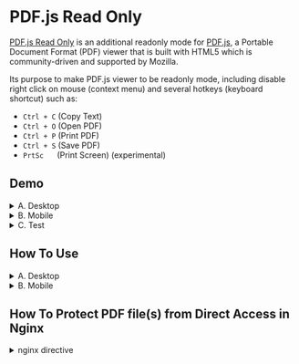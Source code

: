 # PDF.js Read Only
[PDF.js Read Only](https://github.com/latuminggi/pdf.js_readonly) is an additional readonly mode for [PDF.js](https://mozilla.github.io/pdf.js), a Portable Document Format (PDF) viewer that is built with HTML5 which is community-driven and supported by Mozilla.

Its purpose to make PDF.js viewer to be readonly mode, including disable right click on mouse (context menu) and several hotkeys (keyboard shortcut) such as: 
* `Ctrl + C` (Copy Text)
* `Ctrl + O` (Open PDF)
* `Ctrl + P` (Print PDF)
* `Ctrl + S` (Save PDF)
* `PrtSc` &nbsp;&nbsp;&nbsp;&nbsp;&nbsp;(Print Screen) (experimental)

## Demo
<details>
<summary>A. Desktop</summary>

  1. PDF.js without read only &nbsp;[`/generic/web/viewer.html`](https://latuminggi.github.io/pdf.js_readonly/generic/web/viewer.html)
  2. If using PDF.js Read Only [`/generic/web/viewer_readonly.html`](https://latuminggi.github.io/pdf.js_readonly/generic/web/viewer_readonly.html)
</details>

<details>
<summary>B. Mobile</summary>

  1. PDF.js without read only &nbsp;[`/mobile-viewer/viewer.html`](https://latuminggi.github.io/pdf.js_readonly/mobile-viewer/viewer.html)
  2. If using PDF.js Read Only [`/mobile-viewer/viewer_readonly.html`](https://latuminggi.github.io/pdf.js_readonly/mobile-viewer/viewer_readonly.html)
</details>

<details>
<summary>C. Test</summary>

  1. PDF.js iframe read only &nbsp;&nbsp;&nbsp;[`/test/iframe_readonly.html`](https://latuminggi.github.io/pdf.js_readonly/test/iframe_readonly.html)
  2. PDF.js mobile responsive [`/test/mobile_responsive.html`](https://latuminggi.github.io/pdf.js_readonly/test/mobile_responsive.html)
  3. PDF.js desktop mobile &nbsp;&nbsp;&nbsp;&nbsp; [`/test/desktop_mobile.html`](https://latuminggi.github.io/pdf.js_readonly/test/desktop_mobile.html)
</details>

## How To Use
<details>
<summary>A. Desktop</summary>

1. [`/generic/web/viewer_readonly.html`](https://github.com/latuminggi/pdf.js_readonly/blob/master/generic/web/viewer_readonly.html#L40)\
adjustment in `viewer_readonly.html`
    ```
    <!-- PDF.js Read Only Adjustment -->
    <!-- <script src="viewer.js"></script> --> <!-- you need to comment or remove this line -->
    <script src="//ajax.googleapis.com/ajax/libs/jquery/1.12.2/jquery.min.js"></script> <!-- adjust your jquery if necessary -->
    <script src="../../js/pdf.js_readonly.js"></script> <!-- adjust path to pdf.js_readonly.js -->
    ```

2. [`/js/pdf.js_readonly.js`](https://github.com/latuminggi/pdf.js_readonly/blob/master/js/pdf.js_readonly.js#L6)\
adjustment in `pdf.js_readonly.js`
    ```
    // Read Only Preferences
    var disableRghtClck = true; // Disable Right Click,   value: true || false
    var disableCopyText = true; // Disable Copy Text,     value: true || false
    var disableOpenFile = true; // Disable Open PDF,      value: true || false
    var disablePrintPdf = true; // Disable Print PDF,     value: true || false
    var disableDownload = true; // Disable Save PDF,      value: true || false
    var disablePrntScrn = true; // Disable Print Screen,  value: true || false (experimental)
    
    // Load Specific viewer.js
    if ( disablePrintPdf ) {
      $.getScript( '../../js/viewer_noprint.js' ); // Adjust path to viewer_noprint.js if necessary
    } else {
      $.getScript( 'viewer.js' );  // Adjust path to viewer.js if necessary
    }
    ```

3. [`/js/viewer_noprint.js`](https://github.com/latuminggi/pdf.js_readonly/blob/master/js/viewer_noprint.js#L15379)\
modification from [`viewer.js`](https://github.com/latuminggi/pdf.js_readonly/blob/master/generic/web/viewer.js#L15372)
    ```
    /*  Modified for PDF.js Read Only
     *  To disable print overlay
     */
    /* window.addEventListener("keydown", function (event) {
      if (event.keyCode === 80 && (event.ctrlKey || event.metaKey) && !event.altKey && (!event.shiftKey || window.chrome || window.opera)) {
        window.print();
        event.preventDefault();
    
        if (event.stopImmediatePropagation) {
          event.stopImmediatePropagation();
        } else {
          event.stopPropagation();
        }
      }
    }, true); */
    ```
    Note: If you want to create `viewer_noprint.js` on your own from `viewer.js` file of your current PDF.js version, make sure those lines above (or some codes like that) are commented.

4. [`/js/viewer_noprint.js`](https://github.com/latuminggi/pdf.js_readonly/blob/master/js/viewer_noprint.js#L75)\
to `protect` PDF file source
    ```
    // value: "compressed.tracemonkey-pldi-09.pdf",
    /*  Modified for PDF.js Read Only
     *  It's better to NOT having .PDF extension in the end of file name
     *  This can avoid like IDM to sniff PDF file type automatically download
     *  You also can protect PDF file source from direct access using .htaccess
     *  Or you can never reveal its original file name such as encoding it first!
     */
    value: "compressed.tracemonkey-pldi-09",
    ```

5. [`/generic/web/viewer_readonly.html`](https://github.com/latuminggi/pdf.js_readonly/blob/master/generic/web/viewer_readonly.html)\
to access `file` from query string (directly from URL)
    ```
    /generic/web/viewer_readonly.html?file={filename.pdf}
    ```
    For example: [`/generic/web/viewer_readonly.html?file=compressed.tracemonkey-pldi-09.pdf`](https://latuminggi.github.io/pdf.js_readonly/generic/web/viewer_readonly.html?file=compressed.tracemonkey-pldi-09.pdf)
    ```
    /generic/web/viewer_readonly.html?file={filename}
    ```
    For example: [`/generic/web/viewer_readonly.html?file=compressed.tracemonkey-pldi-09`](https://latuminggi.github.io/pdf.js_readonly/generic/web/viewer_readonly.html?file=compressed.tracemonkey-pldi-09)
    ```
    /generic/web/viewer_readonly.html?file={http(s)://example.com/filename(.pdf)}
    ```
    For example: [`/generic/web/viewer_readonly.html?file=https://latuminggi.github.io/pdf.js_readonly/generic/web/compressed.tracemonkey-pldi-09`](https://latuminggi.github.io/pdf.js_readonly/generic/web/viewer_readonly.html?file=https://latuminggi.github.io/pdf.js_readonly/generic/web/compressed.tracemonkey-pldi-09)
</details>
<details>
<summary>B. Mobile</summary>

1. [`/mobile-viewer/viewer_readonly.html`](https://github.com/latuminggi/pdf.js_readonly/blob/master/mobile-viewer/viewer_readonly.html#L76)\
adjustment in `viewer_readonly.html`
    ```
    <!-- PDF.js Read Only Adjustment -->
    <!-- <script src="viewer.js"></script> --> <!-- you need to comment or remove this line -->
    <script src="viewer_mod.js"></script> <!-- adjust path to viewer_mod.js -->
    <script src="//ajax.googleapis.com/ajax/libs/jquery/1.12.2/jquery.min.js"></script> <!-- adjust your jquery if necessary -->
    <script src="../js/pdf.js_mobile_readonly.js"></script> <!-- adjust path to pdf.js_mobile_readonly.js -->
    ```
    Note: if you want to enable cache canvas on mobile viewer, you can adjust these lines
    ```
    <!-- PDF.js Read Only Adjustment -->
    <!-- <script src="build/pdf.min.js"></script> --> <!-- use pdf(.min).js to enable cache canvas on mobile -->
    <script src="build/pdf_mod.min.js"></script> <!-- use pdf_mod(.min).js to disable cache canvas on mobile -->
    ```

2. [`/js/pdf.js_mobile_readonly.js`](https://github.com/latuminggi/pdf.js_readonly/blob/master/js/pdf.js_mobile_readonly.js#L6)\
adjustment in `pdf.js_mobile_readonly.js`
    ```
    // Read Only Preferences
    var disableRghtClck = true; // Disable Right Click,   value: true || false
    var disableCopyText = true; // Disable Copy Text,     value: true || false
    var disableOpenFile = true; // Disable Open PDF,      value: true || false
    var disablePrintPdf = true; // Disable Print PDF,     value: true || false
    var disableDownload = true; // Disable Save PDF,      value: true || false
    var disablePrntScrn = true; // Disable Print Screen,  value: true || false (experimental)
    ```

3. [`/mobile-viewer/viewer_mod.js`](https://github.com/latuminggi/pdf.js_readonly/blob/master/mobile-viewer/viewer_mod.js)\
modification from [`viewer.js`](https://github.com/latuminggi/pdf.js_readonly/blob/master/mobile-viewer/viewer.js)\
    there are 2 [differences](https://editor.mergely.com/JBKUuwzG)
    * first: To enable PDF large image size
    ```
    /*  Modified for PDF.js Read Only
     *  To enable PDF large image size
     */
    // const MAX_IMAGE_SIZE = 1024 * 1024; // Limited Max Image Size
    const MAX_IMAGE_SIZE = false; // Unlimited Max Image Size
    ```
    * second: To enable get query string of `file` or using default PDF file
    ```
    /*  Modified for PDF.js Read Only
     *  To enable get query string of file
     *  How can I get query string values in JavaScript? https://stackoverflow.com/a/901144/17754812
     */
    function getParameterByName(name, url = window.location.href) {
      name = name.replace(/[\[\]]/g, '\\$&');
      var regex   = new RegExp('[?&]' + name + '(=([^&#]*)|&|#|$)'),
          results = regex.exec(url);
      if (!results) return null;
      if (!results[2]) return '';
      return decodeURIComponent(results[2].replace(/\+/g, ' '));
    }

    /*  Modified for PDF.js Read Only
     *  To get query string of file or using default PDF file
     */
    // const DEFAULT_URL = "web/compressed.tracemonkey-pldi-09.pdf";
    // Get PDF file whether from "DEFAULT_URL" or "file" query string
    var file = getParameterByName('file');
    const DEFAULT_URL = (file === null || file === "") ? "web/compressed.tracemonkey-pldi-09" : file;
    ```
    Note: If you want to create `viewer_mod.js` on your own from `viewer.js` file of your current PDF.js version, make sure those lines above (or some codes like that) are adjusted.

4. [`/mobile-viewer/build/pdf_mod.js`](https://github.com/latuminggi/pdf.js_readonly/blob/master/mobile-viewer/build/pdf_mod.js#L5092)\
modification from [`pdf.js`](https://github.com/latuminggi/pdf.js_readonly/blob/master/mobile-viewer/build/pdf.js#L5092)
    ```
    /*  Modified for PDF.js Read Only
     *  To disable cache canvas on mobile
     */
    /* canvasEntry = this.cache[id];
    this.canvasFactory.reset(canvasEntry, width, height);
    canvasEntry.context.setTransform(1, 0, 0, 1, 0, 0); */
    ```
    Note: If you want to create `pdf_mod.js` on your own from `pdf.js` file of your current PDF.js version, make sure those lines above (or some codes like that) are commented.

5. [`/mobile-viewer/viewer_readonly.html`](https://github.com/latuminggi/pdf.js_readonly/blob/master/mobile-viewer/viewer_readonly.html)\
to access `file` from query string (directly from URL)
    ```
    /mobile-viewer/viewer_readonly.html?file=path_to/{filename.pdf}
    ```
    For example: [`/mobile-viewer/viewer_readonly.html?file=web/compressed.tracemonkey-pldi-09.pdf`](https://latuminggi.github.io/pdf.js_readonly/mobile-viewer/viewer_readonly.html?file=web/compressed.tracemonkey-pldi-09.pdf)
    ```
    /mobile-viewer/viewer_readonly.html?file=path_to/{filename}
    ```
    For example: [`/mobile-viewer/viewer_readonly.html?file=web/compressed.tracemonkey-pldi-09`](https://latuminggi.github.io/pdf.js_readonly/mobile-viewer/viewer_readonly.html?file=web/compressed.tracemonkey-pldi-09)
    ```
    /mobile-viewer/viewer_readonly.html?file={http(s)://example.com/filename(.pdf)}
    ```
    For example: [`/mobile-viewer/viewer_readonly.html?file=https://latuminggi.github.io/pdf.js_readonly/generic/web/compressed.tracemonkey-pldi-09`](https://latuminggi.github.io/pdf.js_readonly/mobile-viewer/viewer_readonly.html?file=https://latuminggi.github.io/pdf.js_readonly/generic/web/compressed.tracemonkey-pldi-09)
</details>

## How To Protect PDF file(s) from Direct Access in Nginx
<details>
<summary>nginx directive</summary>

```
server {
  ...

  location ~* \.(pdf)$ {
    # only allow from following domain(s):
    valid_referers example.com www.example.com;

    if ($invalid_referer) {
      return 403;
    }
  }

  ...
}
```
</details>